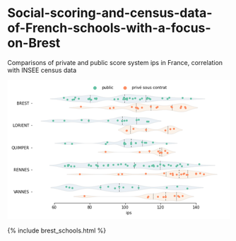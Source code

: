# Social-scoring-and-census-data-of-French-schools-with-a-focus-on-Brest
Comparisons of private and public score system ips in France, correlation with INSEE census data   

![School scoring in Rennes academy between private an public](https://github.com/GreLeBr/Social-scoring-and-census-data-of-French-schools-with-a-focus-on-Brest/blob/e9889e995486fc0077cbca83dc7ffec8d5bd63f4/RENNES%20(1).png)


{% include brest_schools.html %}
